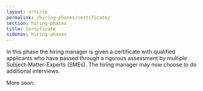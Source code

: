 ```yaml
---
layout: article
permalink: /hiring-phases/certificate/
section: hiring-phases
title: Certificate
sidenav: hiring-phases
---
```


<p class="usa-intro">
  In this phase the hiring manager is given a certificate with qualified applicants who have passed through a rigorous assessment by multiple Subject-Matter-Experts (SMEs). The hiring manager may now choose to do additional interviews.
</p>

More soon.
